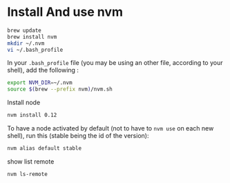 # Install And use nvm

```bash
brew update
brew install nvm
mkdir ~/.nvm
vi ~/.bash_profile
```

In your `.bash_profile` file \(you may be using an other file, according to your shell\), add the following :

```bash
export NVM_DIR=~/.nvm
source $(brew --prefix nvm)/nvm.sh
```

Install node

```bash
nvm install 0.12
```

To have a node activated by default \(not to have to `nvm use` on each new shell\), run this \(stable being the id of the version\):

```bash
nvm alias default stable
```

show list remote

```bash
nvm ls-remote
```



